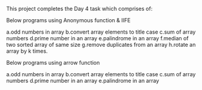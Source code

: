 This project completes the Day 4 task which comprises of:

Below programs using Anonymous function & IIFE

a.odd numbers in array
b.convert array elements to title case
c.sum of array numbers
d.prime number in an array
e.palindrome in an array
f.median of two sorted array of same size
g.remove duplicates from an array
h.rotate an array by k times.

Below programs using arrow function

a.odd numbers in array
b.convert array elements to title case
c.sum of array numbers
d.prime number in an array
e.palindrome in an array




